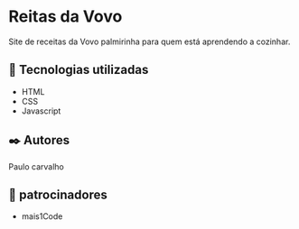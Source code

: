# Reitas da Vovo

Site de receitas da Vovo palmirinha para quem está aprendendo a cozinhar.

## 🚀 Tecnologias utilizadas
- HTML
- CSS
- Javascript

## ✒️ Autores
Paulo carvalho

## 🎁 patrocinadores
- mais1Code
